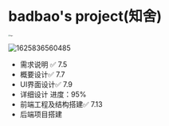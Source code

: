 # badbao's project(知舍)

<img src="https://gitee.com/thisisbadBao/imgrepo/raw/master/imgrepo1/20210709211503.png" alt="logo" style="zoom:20%;" />

![1625836560485](https://gitee.com/thisisbadBao/imgrepo/raw/master/imgrepo1/20210709211607.png)

* 需求说明 ✅ 7.5
* 概要设计✅ 7.7
* UI界面设计✅ 7.9
* 详细设计 进度：95%
* 前端工程及结构搭建✅ 7.13
* 后端项目搭建

